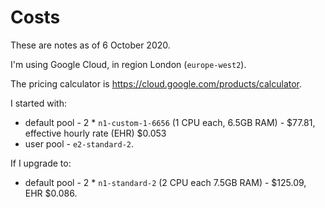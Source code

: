 # Costs

These are notes as of 6 October 2020.

I'm using Google Cloud, in region London (`europe-west2`).

The pricing calculator is <https://cloud.google.com/products/calculator>.

I started with:

* default pool - 2 * `n1-custom-1-6656` (1 CPU each, 6.5GB RAM) - \$77.81,
  effective hourly rate (EHR) \$0.053
* user pool - `e2-standard-2`.

If I upgrade to:

* default pool - 2 * `n1-standard-2` (2 CPU each 7.5GB RAM) - \$125.09, EHR
  \$0.086.
